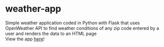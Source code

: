 # weather-app
Simple weather application coded in Python with Flask that uses OpenWeather API to find weather conditions of any zip code entered by a user and renders the data to an HTML page  
View the app [here](https://sierras-weather-app.herokuapp.com/)! 